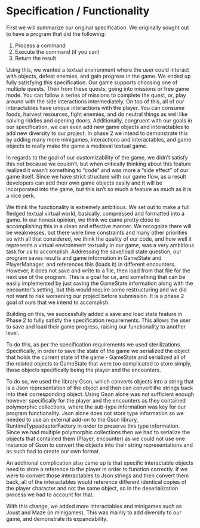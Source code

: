 # Specification / Functionality 
First we will summarize our original specification. 
We originally sought out to have a program that did the following:
1. Process a command
2. Execute the command (if you can)
3. Return the result

Using this, we wanted a textual environment where the user could interact with objects, defeat enemies, and gain progress in the game. We ended up fully satisfying this specification.  Our game supports choosing one of multiple quests. Then from these quests, going into missions or free game mode. You can follow a series of missions to complete the quest, or, play around with the side interactions intermediately. On top of this, all of our interactables have unique interactions with the player. You can consume foods, harvest resources, fight enemies, and do neutral things as well like solving riddles and opening doors. Additionally, congruent with our goals in our specification, we can even add new game objects and interactables to add new diversity to our project. In phase 2 we intend to demonstrate this by adding many more minigames, interactions and interactables, and game objects to really make the game a medieval textual game.

In regards to the goal of our customizability of the game, we didn’t satisfy this not because we couldn’t, but when critically thinking about this feature realized it wasn’t something to “code” and was more a “side effect” of our game itself. Since we have strict structure with our game flow, as a result developers can add their own game objects easily and it will be incorporated into the game, but this isn’t so much a feature as much as it is a nice perk.

We think the functionality is extremely ambitious. We set out to make a full fledged textual virtual world, basically, compressed and formatted into a game. In our honest opinion, we think we came pretty close to accomplishing this in a clean and effective manner. We recognize there will be weaknesses, but there were time constraints and many other priorities so with all that considered, we think the quality of our code, and how well it represents a virtual environment textually in our game, was a very ambitious task for us to accomplish. Addressing the save/load state question, our program saves results and game information in GameState and PlayerManager, and references this (loads it) in different encounters. However, it does not save and write to a file, then load from that file for the next use of the program. This is a goal for us, and something that can be easily implemented by just saving the GameState information along with the encounter’s setting, but this would require some restructuring and we did not want to risk worsening our project before submission. It is a phase 2 goal of ours that we intend to accomplish.

Building on this, we successfully added a save and load state feature in Phase 2 to fully satisfy the specification requirements. This allows the user to save and load their game progress, raising our functionality to another level.

To do this, as per the specification requirements we used sterilizations. Specifically, in order to save the state of the game we serialized the object that holds the current state of the game - GameState and serialized all of the related objects to GameState that were too complicated to store simply, those objects specifically being the player and the encounters.

To do so, we used the library Gson, which converts objects into a string that is a Json representation of the object and then can convert the strings back into their corresponding object. Using Gson alone was not sufficient enough however specifically for the player and the encounters as they contained polymorphic collections, where the sub-type information was key for our program functionality. Json alone does not store type information so we needed to use an external add-on to the Gson library, RuntimeTypeadapterFactory in order to preserve this type information. Since we had multiple polymorphic collections then we had to serialize the objects that contained them (Player, encounter) as we could not use one instance of Gson to convert the objects into their string representations and as such had to create our own format.

An additional complication also came up is that specific interactable objects need to store a reference to the player in order to function correctly. If we were to convert those interactables to Json strings and then convert them back, all of the interactables would reference different identical copies of the player character and not the same object, so in the deserialization process we had to account for that.

With this change, we added more interactables and minigames such as Joust and Maze (in minigames). This was mainly to add diversity to our game, and demonstrate its expandability.  
